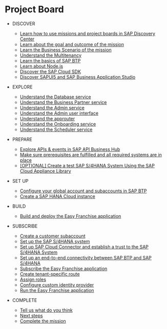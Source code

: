 # Project Board
<!-- disco-toc-start -->
- DISCOVER
    - [Learn how to use missions and project boards in SAP Discovery Center](./discover/how-to-use-missions/README.md)
    - [Learn about the goal and outcome of the mission](./discover/goal-and-outcome-of-mission/README.md)
    - [Learn the Business Scenario of the mission](./discover/business-scenario/README.md)
    - [Understand the Multitenancy](./discover/multitenancy/README.md)
    - [Learn the basics of SAP BTP](./discover/sap-btp-basics/README.md)
    - [Learn about Node.js](./discover/nodejs/README.md)
    - [Discover the SAP Cloud SDK](./discover/discover-sap-cloud-sdk/README.md)
    - [Discover SAPUI5 and SAP Business Application Studio](./discover/ui5-fiori-elements-business-app-studio/README.md)
- EXPLORE
    - [Understand the Database service](../../tree/main/db/README.md)
    - [Understand the Business Partner service](../../tree/main/businessPartner/README.md)
    - [Understand the Admin service](../../tree/main/admin-srv/README.md)
    - [Understand the Admin user interface](../../tree/main/adminui/readme.md)
    - [Understand the approuter](../../tree/main/approuter/README.md)
    - [Understand the Onboarding service](../../tree/main/onboardingservice/README.md)
    - [Understand the Scheduler service](../../tree/main/scheduler/README.md)


- PREPARE
    - [Explore APIs & events in SAP API Business Hub](./prepare/explore-apis-and-events/README.md)
    - [Make sure prerequisites are fulfilled and all required systems are in place](./prepare/mission-prerequisites/README.md)
    - [[OPTIONAL] Create a test SAP S/4HANA System Using the SAP Cloud Appliance Library](https://github.com/SAP-samples/cloud-extension-ecc-business-process/blob/mission/mission/cal-setup/CALS4H.md)
    

- SET UP
    - [Configure your global account and subaccounts in SAP BTP](./set-up/configure-account/README.md)
    - [Create a SAP HANA Cloud instance](./set-up/hana/README.md)

- BUILD
   - [Build and deploy the Easy Franchise application](./build/bas/README.md)
  
     
- SUBSCRIBE
   - [Create a customer subaccount](./subscribe/create-subscriber-subaccount/README.md)
   - [Set up the SAP S/4HANA system](https://github.com/SAP-samples/cloud-extension-html5-sample/blob/mission/mission/s4h-setup/README.md)
   - [Set up SAP Cloud Connector and establish a trust to the SAP S/4HANA System](https://github.com/SAP-samples/cloud-extension-html5-sample/blob/mission/mission/cloud-connector/README.md)
   - [Set up an end-to-end connectivity between SAP BTP and SAP S/4HANA](https://github.com/SAP-samples/cloud-extension-html5-sample/blob/mission/mission/connectivity/README.md) 
   - [Subscribe the Easy Franchise application](./subscribe/subscription/README.md)
   - [Create tenant-specific route](./subscribe/route-creation/README.md)
   - [Assign roles](./subscribe/assign-roles/README.md)
   - [Configure custom identity provider](./subscribe/idp/README.md)
   - [Run the Easy Franchise application](./subscribe/run-application/README.md#running-the-application)
   
   
 - COMPLETE
    - [Tell us what do you think](./complete/give-feedback/README.md)
    - [Next steps](./complete/next-steps/README.md)
    - [Complete the mission](./complete/complete-mission/README.md)
<!-- disco-toc-end -->
